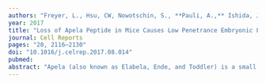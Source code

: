```yaml
---
authors: "Freyer, L., Hsu, CW, Nowotschin, S., **Pauli, A.,** Ishida, J., Kuba, K., Fukamizu, A., Schier, AF., Hoodless, PA., Dickinson, ME., Hadjantonakis, AK."
year: 2017
title: "Loss of Apela Peptide in Mice Causes Low Penetrance Embryonic Lethality and Defects in Early Mesodermal Derivatives"
journal: Cell Reports
pages: "20, 2116–2130"
doi: "10.1016/j.celrep.2017.08.014"
pubmed: 
abstract: "Apela (also known as Elabela, Ende, and Toddler) is a small signaling peptide that activates the G-protein-coupled receptor Aplnr to stimulate cell migration during zebrafish gastrulation. Here, using CRISPR/ Cas9 to generate a null, reporter-expressing allele, we study the role of Apela in the developing mouse embryo. We found that loss of Apela results in low-penetrance cardiovascular defects that manifest after the onset of circulation. Three-dimensional micro-computed tomography revealed a higher penetrance of vascular remodeling defects, from which some mutants recover, and identified extraembryonic anomalies as the earliest morphological distinction in Apela mutant embryos. Transcriptomics at late gastrulation identified aberrant upregulation of erythroid and myeloid markers in mutant embryos prior to the appearance of physical malformations. Double-mutant analyses showed that loss of Apela signaling impacts early Aplnr-expressing mesodermal populations independently of the alternative ligand Apelin, leading to lethal cardiac defects in some Apela null embryos."
---
```

